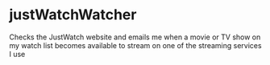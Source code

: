 # justWatchWatcher
Checks the JustWatch website and emails me when a movie or TV show on my watch list becomes available to stream on one of the streaming services I use
